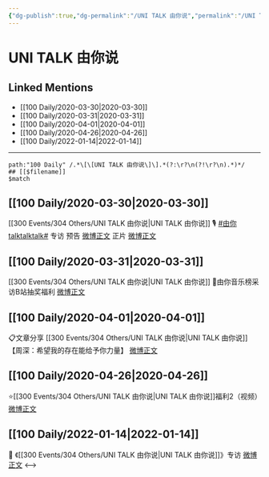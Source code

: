 ```yaml
---
{"dg-publish":true,"dg-permalink":"/UNI TALK 由你说","permalink":"/UNI TALK 由你说/","created":"2022-12-22T16:36:28.000+08:00","updated":"2023-04-10T16:55:34.573+08:00"}
---
```


# UNI TALK 由你说

## Linked Mentions
- [[100 Daily/2020-03-30\|2020-03-30]]
- [[100 Daily/2020-03-31\|2020-03-31]]
- [[100 Daily/2020-04-01\|2020-04-01]]
- [[100 Daily/2020-04-26\|2020-04-26]]
- [[100 Daily/2022-01-14\|2022-01-14]]


---

```expander
path:"100 Daily" /.*\[\[UNI TALK 由你说\]\].*(?:\r?\n(?!\r?\n).*)*/
## [[$filename]]
$match
```
## [[100 Daily/2020-03-30\|2020-03-30]]
[[300 Events/304 Others/UNI TALK 由你说\|UNI TALK 由你说]]
🎙 [#由你talktalktalk#](https://s.weibo.com/weibo?q=%23%E7%94%B1%E4%BD%A0talktalktalk%23) 专访
预告 [微博正文](https://m.weibo.cn/6466290670/4488150053346298)
正片 [微博正文](https://m.weibo.cn/6466290670/4488239186498650)
## [[100 Daily/2020-03-31\|2020-03-31]]
[[300 Events/304 Others/UNI TALK 由你说\|UNI TALK 由你说]]
🌿由你音乐榜采访B站抽奖福利
[微博正文](https://m.weibo.cn/6466290670/4488638362277804)
## [[100 Daily/2020-04-01\|2020-04-01]]
📋文章分享 [[300 Events/304 Others/UNI TALK 由你说\|UNI TALK 由你说]]
【周深：希望我的存在能给予你力量】
[微博正文](https://m.weibo.cn/6466290670/4488906164541734)

## [[100 Daily/2020-04-26\|2020-04-26]]
⭐️[[300 Events/304 Others/UNI TALK 由你说\|UNI TALK 由你说]]福利2（视频）[微博正文](https://m.weibo.cn/6466290670/4498014599188892)
## [[100 Daily/2022-01-14\|2022-01-14]]
💫 《[[300 Events/304 Others/UNI TALK 由你说\|UNI TALK 由你说]]》专访 [微博正文](https://m.weibo.cn/6466290670/4725606027627591)
<-->